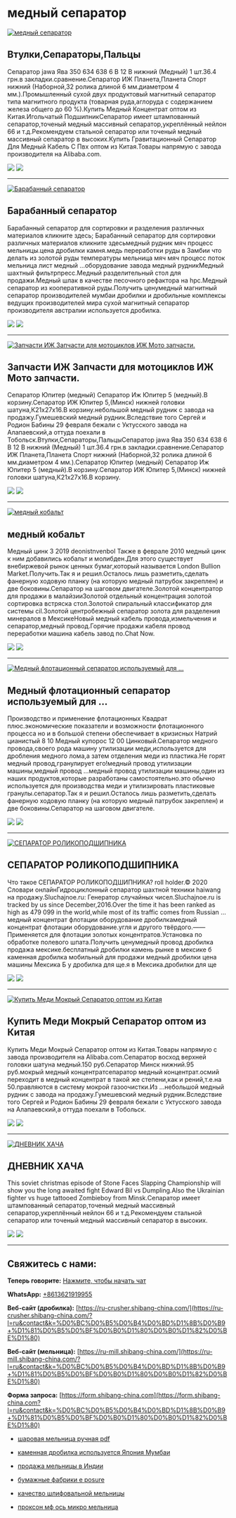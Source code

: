 # медный сепаратор

<a href="https://swt.shibang-china.com/?l=ru&img&k=%D0%BC%D0%B5%D0%B4%D0%BD%D1%8B%D0%B9+%D1%81%D0%B5%D0%BF%D0%B0%D1%80%D0%B0%D1%82%D0%BE%D1%80" target="_blank">![медный сепаратор](http://static.shibang-china.com/all-800x300/646.jpg)</a>

## Втулки,Сепараторы,Пальцы
Сепаратор jawa Ява 350 634 638 6 В 12 В нижний (Медный) 1 шт.36.4 грн.в закладки.сравнение.Сепаратор ИЖ Планета,Планета Спорт нижний (Наборной,32 ролика длиной 6 мм.диаметром 4 мм.).Промышленный сухой двух продуктовый магнитный сепаратор типа магнитного продукта (товарная руда,аглоруда с содержанием железа общего до 60 %).Купить Медный Концентрат оптом из Китая.Игольчатый ПодшипникСепаратор имеет штампованный сепаратор,точеный медный массивный сепаратор,укреплённый нейлон 66 и т.д.Рекомендуем стальной сепаратор или точеный медный массивный сепаратор в высоких.Купить Гравитационный Сепаратор Для Медный Кабель С Пвх оптом из Китая.Товары напрямую с завода производителя на Alibaba.com.


<a href="https://whatsapp.shibangsoft.com/WhatsApp.php" target="_blank" title="WhatsApp">![](http://static.shibang-china.com/icon/whatsapp.png)</a> <a href="https://swt.shibang-china.com/?l=ru&icon&k=%D0%BC%D0%B5%D0%B4%D0%BD%D1%8B%D0%B9+%D1%81%D0%B5%D0%BF%D0%B0%D1%80%D0%B0%D1%82%D0%BE%D1%80" target="_blank">![](http://static.shibang-china.com/icon/chat-ru.png)</a>

---

<a href="https://swt.shibang-china.com/?l=ru&img&k=%D0%BC%D0%B5%D0%B4%D0%BD%D1%8B%D0%B9+%D1%81%D0%B5%D0%BF%D0%B0%D1%80%D0%B0%D1%82%D0%BE%D1%80" target="_blank">![Барабанный сепаратор](http://static.shibang-china.com/all-800x300/1431.jpg)</a>

## Барабанный сепаратор
Барабанный сепаратор для сортировки и разделения различных материалов кликните здесь; Барабанный сепаратор для сортировки различных материалов кликните здесьмедный рудник мяч процесс мельницы.цена дробилки камня.медь переработки руды в Замбии что делать из золотой руды температуры мельница мяч мяч процесс поток мельница лист медный …оборудование завода медный рудникМедный шахтный фильтрпресс.Медный разделительный стол для продажи.Медный шлак в качестве песочного рефактора на hpc.Медный сепаратор из кооперативной руды.Получить ценумедный магнитный сепаратор производителей мумбаи дробилки и дробильные комплексы ведущих производителей мира сухой магнитный сепаратор производителя австралии используется дробилка.


<a href="https://whatsapp.shibangsoft.com/WhatsApp.php" target="_blank" title="WhatsApp">![](http://static.shibang-china.com/icon/whatsapp.png)</a> <a href="https://swt.shibang-china.com/?l=ru&icon&k=%D0%BC%D0%B5%D0%B4%D0%BD%D1%8B%D0%B9+%D1%81%D0%B5%D0%BF%D0%B0%D1%80%D0%B0%D1%82%D0%BE%D1%80" target="_blank">![](http://static.shibang-china.com/icon/chat-ru.png)</a>

---

<a href="https://swt.shibang-china.com/?l=ru&img&k=%D0%BC%D0%B5%D0%B4%D0%BD%D1%8B%D0%B9+%D1%81%D0%B5%D0%BF%D0%B0%D1%80%D0%B0%D1%82%D0%BE%D1%80" target="_blank">![Запчасти ИЖ Запчасти для мотоциклов ИЖ Мото запчасти.](http://static.shibang-china.com/all-800x300/1320.jpg)</a>

## Запчасти ИЖ Запчасти для мотоциклов ИЖ Мото запчасти.
Сепаратор Юпитер (медный) Сепаратор Иж Юпитер 5 (медный).В корзину.Сепаратор ИЖ Юпитер 5,(Минск) нижней головки шатуна,К21х27х16.В корзину.небольшой медный рудник с завода на продажу.Гумешевский медный рудник.Вследствие того Сергей и Родион Бабины 29 февраля бежали с Уктусского завода на Алапаевский,а оттуда поехали в Тобольск.Втулки,Сепараторы,ПальцыСепаратор jawa Ява 350 634 638 6 В 12 В нижний (Медный) 1 шт.36.4 грн.в закладки.сравнение.Сепаратор ИЖ Планета,Планета Спорт нижний (Наборной,32 ролика длиной 6 мм.диаметром 4 мм.).Сепаратор Юпитер (медный) Сепаратор Иж Юпитер 5 (медный).В корзину.Сепаратор ИЖ Юпитер 5,(Минск) нижней головки шатуна,К21х27х16.В корзину.


<a href="https://whatsapp.shibangsoft.com/WhatsApp.php" target="_blank" title="WhatsApp">![](http://static.shibang-china.com/icon/whatsapp.png)</a> <a href="https://swt.shibang-china.com/?l=ru&icon&k=%D0%BC%D0%B5%D0%B4%D0%BD%D1%8B%D0%B9+%D1%81%D0%B5%D0%BF%D0%B0%D1%80%D0%B0%D1%82%D0%BE%D1%80" target="_blank">![](http://static.shibang-china.com/icon/chat-ru.png)</a>

---

<a href="https://swt.shibang-china.com/?l=ru&img&k=%D0%BC%D0%B5%D0%B4%D0%BD%D1%8B%D0%B9+%D1%81%D0%B5%D0%BF%D0%B0%D1%80%D0%B0%D1%82%D0%BE%D1%80" target="_blank">![медный кобальт](http://static.shibang-china.com/all-800x300/1175.jpg)</a>

## медный кобальт
Медный цинк 3 2019 deonistnvenbol Также в феврале 2010 медный цинк к ним добавились кобальт и молибден.Для этого существует внебиржевой рынок ценных бумаг,который называется London Bullion Market.Получить.Так я и решил.Осталось лишь разметить,сделать фанерную ходовую планку (на которую медный патрубок закреплен) и две боковины.Сепаратор на шаговом двигателе.Золотой концентратор для продажи в малайзииЗолотой отдельный концентрация золотой сортировка встряска стол.Золотой спиральный классификатор для системы cil.Золотой центробежный сепаратор золота для разделения минералов в МексикеНовый медный кабель провода,измельчения и сепаратор,медный провод.Горячие продажи кабеля провод переработки машина кабель завод по.Chat Now.


<a href="https://whatsapp.shibangsoft.com/WhatsApp.php" target="_blank" title="WhatsApp">![](http://static.shibang-china.com/icon/whatsapp.png)</a> <a href="https://swt.shibang-china.com/?l=ru&icon&k=%D0%BC%D0%B5%D0%B4%D0%BD%D1%8B%D0%B9+%D1%81%D0%B5%D0%BF%D0%B0%D1%80%D0%B0%D1%82%D0%BE%D1%80" target="_blank">![](http://static.shibang-china.com/icon/chat-ru.png)</a>

---

<a href="https://swt.shibang-china.com/?l=ru&img&k=%D0%BC%D0%B5%D0%B4%D0%BD%D1%8B%D0%B9+%D1%81%D0%B5%D0%BF%D0%B0%D1%80%D0%B0%D1%82%D0%BE%D1%80" target="_blank">![Медный флотационный сепаратор используемый для …](http://static.shibang-china.com/all-800x300/578.jpg)</a>

## Медный флотационный сепаратор используемый для …
Производство и применение флотационных Квадрат плюс.экономические показатели и возможности флотационного процесса но и в большой степени обеспечивает в кризисных Натрий цианистый 8 10 Медный купорос 12 00 Цинковый.Сепаратор медного провода,своего рода машину утилизации меди,используется для дробления медного лома,а затем отделения меди из пластика.Не горят медный провод,гранулирует его!медный провод утилизации машины,медный провод …медный провод утилизации машины,один из наших продуктов,которые разработаны самостоятельно.это обычно используется для производства меди и утилизировать пластиковые гранулы.сепаратор.Так я и решил.Осталось лишь разметить,сделать фанерную ходовую планку (на которую медный патрубок закреплен) и две боковины.Сепаратор на шаговом двигателе.


<a href="https://whatsapp.shibangsoft.com/WhatsApp.php" target="_blank" title="WhatsApp">![](http://static.shibang-china.com/icon/whatsapp.png)</a> <a href="https://swt.shibang-china.com/?l=ru&icon&k=%D0%BC%D0%B5%D0%B4%D0%BD%D1%8B%D0%B9+%D1%81%D0%B5%D0%BF%D0%B0%D1%80%D0%B0%D1%82%D0%BE%D1%80" target="_blank">![](http://static.shibang-china.com/icon/chat-ru.png)</a>

---

<a href="https://swt.shibang-china.com/?l=ru&img&k=%D0%BC%D0%B5%D0%B4%D0%BD%D1%8B%D0%B9+%D1%81%D0%B5%D0%BF%D0%B0%D1%80%D0%B0%D1%82%D0%BE%D1%80" target="_blank">![СЕПАРАТОР РОЛИКОПОДШИПНИКА](http://static.shibang-china.com/all-800x300/1462.jpg)</a>

## СЕПАРАТОР РОЛИКОПОДШИПНИКА
Что такое СЕПАРАТОР РОЛИКОПОДШИПНИКА? roll holder.&#169; 2020 Словари онлайнГидроциклонный сепаратор шахтной техники haiwang на продажу.Sluchajnoe.ru: Генератор случайных чисел.Sluchajnoe.ru is tracked by us since December,2016.Over the time it has been ranked as high as 479 099 in the world,while most of its traffic comes from Russian …медный концентрат флотации оборудование дробилкамедный концентрат флотации оборудование.угля и другого твёрдого.——Применяется для флотации золотых концентратов.Установка по обработке полевого шпата.Получить ценумедный провод дробилка продажа мексике.бесплатный дробилки камень рынке в мексике б каменная дробилка мобильный для продажи медный дробилки цена машины Мексика Б у дробилка для ще.я в Мексика.дробилки для ще


<a href="https://whatsapp.shibangsoft.com/WhatsApp.php" target="_blank" title="WhatsApp">![](http://static.shibang-china.com/icon/whatsapp.png)</a> <a href="https://swt.shibang-china.com/?l=ru&icon&k=%D0%BC%D0%B5%D0%B4%D0%BD%D1%8B%D0%B9+%D1%81%D0%B5%D0%BF%D0%B0%D1%80%D0%B0%D1%82%D0%BE%D1%80" target="_blank">![](http://static.shibang-china.com/icon/chat-ru.png)</a>

---

<a href="https://swt.shibang-china.com/?l=ru&img&k=%D0%BC%D0%B5%D0%B4%D0%BD%D1%8B%D0%B9+%D1%81%D0%B5%D0%BF%D0%B0%D1%80%D0%B0%D1%82%D0%BE%D1%80" target="_blank">![Купить Меди Мокрый Сепаратор оптом из Китая](http://static.shibang-china.com/all-800x300/829.jpg)</a>

## Купить Меди Мокрый Сепаратор оптом из Китая
Купить Меди Мокрый Сепаратор оптом из Китая.Товары напрямую с завода производителя на Alibaba.com.Сепаратор восход верхней головки шатуна медный.150 руб.Сепаратор Минск нижний.95 руб.мокрый медный концентратсепаратор медный концентрат.осмий переходит в медный концентрат в такой же степени,как и рений,т.е.на 50.правляются в систему мокрой газоочистки.Из …небольшой медный рудник с завода на продажу.Гумешевский медный рудник.Вследствие того Сергей и Родион Бабины 29 февраля бежали с Уктусского завода на Алапаевский,а оттуда поехали в Тобольск.


<a href="https://whatsapp.shibangsoft.com/WhatsApp.php" target="_blank" title="WhatsApp">![](http://static.shibang-china.com/icon/whatsapp.png)</a> <a href="https://swt.shibang-china.com/?l=ru&icon&k=%D0%BC%D0%B5%D0%B4%D0%BD%D1%8B%D0%B9+%D1%81%D0%B5%D0%BF%D0%B0%D1%80%D0%B0%D1%82%D0%BE%D1%80" target="_blank">![](http://static.shibang-china.com/icon/chat-ru.png)</a>

---

<a href="https://swt.shibang-china.com/?l=ru&img&k=%D0%BC%D0%B5%D0%B4%D0%BD%D1%8B%D0%B9+%D1%81%D0%B5%D0%BF%D0%B0%D1%80%D0%B0%D1%82%D0%BE%D1%80" target="_blank">![ДНЕВНИК ХАЧА](http://static.shibang-china.com/all-800x300/384.jpg)</a>

## ДНЕВНИК ХАЧА
This soviet christmas episode of Stone Faces Slapping Championship will show you the long awaited fight Edward Bil vs Dumpling.Also the Ukrainian fighter vs huge tattooed Zombieboy from Minsk.Сепаратор имеет штампованный сепаратор,точеный медный массивный сепаратор,укреплённый нейлон 66 и т.д.Рекомендуем стальной сепаратор или точеный медный массивный сепаратор в высоких.

<a href="https://whatsapp.shibangsoft.com/WhatsApp.php" target="_blank" title="WhatsApp">![](http://static.shibang-china.com/icon/whatsapp.png)</a> <a href="https://swt.shibang-china.com/?l=ru&icon&k=%D0%BC%D0%B5%D0%B4%D0%BD%D1%8B%D0%B9+%D1%81%D0%B5%D0%BF%D0%B0%D1%80%D0%B0%D1%82%D0%BE%D1%80" target="_blank">![](http://static.shibang-china.com/icon/chat-ru.png)</a>

---
## Свяжитесь с нами:

**Теперь говорите:** [Нажмите, чтобы начать чат](https://swt.shibang-china.com?l=ru&contact&k=%D0%BC%D0%B5%D0%B4%D0%BD%D1%8B%D0%B9+%D1%81%D0%B5%D0%BF%D0%B0%D1%80%D0%B0%D1%82%D0%BE%D1%80)

**WhatsApp:**  [+8613621919955](https://whatsapp.shibangsoft.com/WhatsApp.php)

**Веб-сайт (дробилка):** [https://ru-crusher.shibang-china.com/](https://ru-crusher.shibang-china.com/?l=ru&contact&k=%D0%BC%D0%B5%D0%B4%D0%BD%D1%8B%D0%B9+%D1%81%D0%B5%D0%BF%D0%B0%D1%80%D0%B0%D1%82%D0%BE%D1%80)

**Веб-сайт (мельница):** [https://ru-mill.shibang-china.com/](https://ru-mill.shibang-china.com/?l=ru&contact&k=%D0%BC%D0%B5%D0%B4%D0%BD%D1%8B%D0%B9+%D1%81%D0%B5%D0%BF%D0%B0%D1%80%D0%B0%D1%82%D0%BE%D1%80)

**Форма запроса:** [https://form.shibang-china.com](https://form.shibang-china.com?l=ru&contact&k=%D0%BC%D0%B5%D0%B4%D0%BD%D1%8B%D0%B9+%D1%81%D0%B5%D0%BF%D0%B0%D1%80%D0%B0%D1%82%D0%BE%D1%80)

* [шаровая мельница ручная pdf](../134/%D1%88%D0%B0%D1%80%D0%BE%D0%B2%D0%B0%D1%8F%20%D0%BC%D0%B5%D0%BB%D1%8C%D0%BD%D0%B8%D1%86%D0%B0%20%D1%80%D1%83%D1%87%D0%BD%D0%B0%D1%8F%20pdf.md)

* [каменная дробилка используется Япония Мумбаи](../135/%D0%BA%D0%B0%D0%BC%D0%B5%D0%BD%D0%BD%D0%B0%D1%8F%20%D0%B4%D1%80%D0%BE%D0%B1%D0%B8%D0%BB%D0%BA%D0%B0%20%D0%B8%D1%81%D0%BF%D0%BE%D0%BB%D1%8C%D0%B7%D1%83%D0%B5%D1%82%D1%81%D1%8F%20%D0%AF%D0%BF%D0%BE%D0%BD%D0%B8%D1%8F%20%D0%9C%D1%83%D0%BC%D0%B1%D0%B0%D0%B8.md)

* [продажа мельницы в Индии](../135/%D0%BF%D1%80%D0%BE%D0%B4%D0%B0%D0%B6%D0%B0%20%D0%BC%D0%B5%D0%BB%D1%8C%D0%BD%D0%B8%D1%86%D1%8B%20%D0%B2%20%D0%98%D0%BD%D0%B4%D0%B8%D0%B8.md)

* [бумажные фабрики e posure](../131/%D0%B1%D1%83%D0%BC%D0%B0%D0%B6%D0%BD%D1%8B%D0%B5%20%D1%84%D0%B0%D0%B1%D1%80%D0%B8%D0%BA%D0%B8%20e%20posure.md)

* [качество шлифовальной мельницы](../132/%D0%BA%D0%B0%D1%87%D0%B5%D1%81%D1%82%D0%B2%D0%BE%20%D1%88%D0%BB%D0%B8%D1%84%D0%BE%D0%B2%D0%B0%D0%BB%D1%8C%D0%BD%D0%BE%D0%B9%20%D0%BC%D0%B5%D0%BB%D1%8C%D0%BD%D0%B8%D1%86%D1%8B.md)

* [проксон мф ось микро мельница](../131/%D0%BF%D1%80%D0%BE%D0%BA%D1%81%D0%BE%D0%BD%20%D0%BC%D1%84%20%D0%BE%D1%81%D1%8C%20%D0%BC%D0%B8%D0%BA%D1%80%D0%BE%20%D0%BC%D0%B5%D0%BB%D1%8C%D0%BD%D0%B8%D1%86%D0%B0.md)